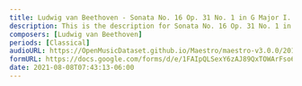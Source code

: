 ```yaml
---
title: Ludwig van Beethoven - Sonata No. 16 Op. 31 No. 1 in G Major I. Allegro vivace (2)
description: This is the description for Sonata No. 16 Op. 31 No. 1 in G Major I. Allegro vivace by Ludwig van Beethoven
composers: [Ludwig van Beethoven]
periods: [Classical]
audioURL: https://OpenMusicDataset.github.io/Maestro/maestro-v3.0.0/2017/MIDI-Unprocessed_049_PIANO049_MID--AUDIO-split_07-06-17_Piano-e_2-06_wav--2.midi
formURL: https://docs.google.com/forms/d/e/1FAIpQLSexY6zAJ89QxTOWArFso6GI4O5R2Is4YD433-ByBmzQM-1RFA/viewform
date: 2021-08-08T07:43:13-06:00
---
```

